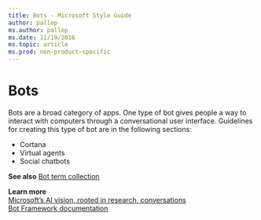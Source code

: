 ```yaml
---
title: Bots - Microsoft Style Guide
author: pallep
ms.author: pallep
ms.date: 11/19/2016
ms.topic: article
ms.prod: non-product-specific
---
```


# Bots

Bots are a broad category of apps. One type of bot gives people a way to interact with computers through a conversational user interface. Guidelines for creating this type of bot are in the following sections: 

- Cortana 
- Virtual agents 
- Social chatbots

**See also** [Bot term collection](/style-guide/a-z-word-list-term-collections/b/bot-terms.md)

**Learn more**   
[Microsoft’s AI vision, rooted in research, conversations](https://news.microsoft.com/features/microsofts-ai-vision-rooted-in-research-conversations/#yAYKtrYjvRHKCYmc.97)  
[Bot Framework documentation](https://docs.microsoft.com/en-us/bot-framework/)  
